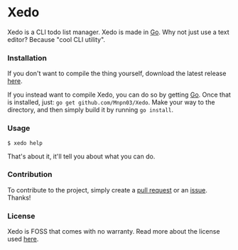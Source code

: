# Xedo

Xedo is a CLI todo list manager. Xedo is made in [Go](https://golang.org/). Why not just use a text editor? Because "cool CLI utility".

[//]: <> (Insert a cool image here when released)

### Installation
If you don't want to compile the thing yourself, download the latest release [here](https://github.com/Mnpn03/Xedo/releases).

If you instead want to compile Xedo, you can do so by getting [Go](https://golang.org/).
Once that is installed, just: `go get github.com/Mnpn03/Xedo`.
Make your way to the directory, and then simply build it by running `go install`.

### Usage
```
$ xedo help
```
That's about it, it'll tell you about what you can do.

### Contribution
To contribute to the project, simply create a [pull request](https://github.com/Mnpn03/Xedo/pulls) or an [issue](https://github.com/Mnpn03/Xedo/issues). Thanks!

### License
Xedo is FOSS that comes with no warranty. Read more about the license used [here](https://github.com/Mnpn03/Xedo/blob/master/LICENSE).
